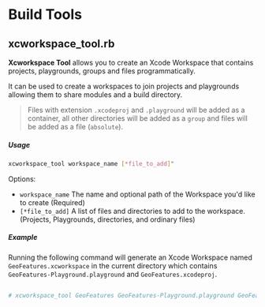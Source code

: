 # Build Tools
## xcworkspace_tool.rb

**Xcworkspace Tool** allows you to create an Xcode Workspace that contains projects, playgrounds, groups and files programmatically.  

It can be used to create a workspaces to join projects and playgrounds allowing them to share modules and a build directory.

> Files with extension `.xcodeproj` and `.playground` will be added as a container, all other directories will be added as a `group` and files will be added as a file (`absolute`).

##### Usage

```bash
xcworkspace_tool workspace_name [*file_to_add]"

```

Options:
  * `workspace_name`   The name and optional path of the Workspace you'd like to create (Required)
  * `[*file_to_add]`   A list of files and directories to add to the workspace. (Projects, Playgrounds, directories, and ordinary files) 


##### Example

Running the following command will generate an Xcode Workspace named `GeoFeatures.xcworkspace` in the current directory which contains `GeoFeatures-Playground.playground` and `GeoFeatures.xcodeproj`.
```bash

# xcworkspace_tool GeoFeatures GeoFeatures-Playground.playground GeoFeatures.xcodeproj
```